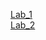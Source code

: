 [Lab_1](https://github.com/macsonproger/Acs/blob/main/lab_1/readme.md)  
[Lab_2](https://github.com/macsonproger/Acs/blob/main/lr_2/readme.md)

